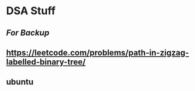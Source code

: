 # DSA Stuff
## *For Backup* ##
## https://leetcode.com/problems/path-in-zigzag-labelled-binary-tree/ ##
## ubuntu ##